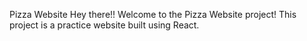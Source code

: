 Pizza Website
Hey there!! 
Welcome to the Pizza Website project! This project is a practice website built using React.

